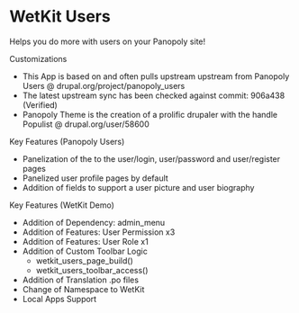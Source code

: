 WetKit Users
==============
Helps you do more with users on your Panopoly site!

Customizations
* This App is based on and often pulls upstream upstream from Panopoly Users @ drupal.org/project/panopoly_users
* The latest upstream sync has been checked against commit: 906a438 (Verified)
* Panopoly Theme is the creation of a prolific drupaler with the handle Populist @ drupal.org/user/58600

Key Features (Panopoly Users)
* Panelization of the to the user/login, user/password and user/register pages
* Panelized user profile pages by default
* Addition of fields to support a user picture and user biography

Key Features (WetKit Demo)
* Addition of Dependency: admin_menu
* Addition of Features: User Permission x3
* Addition of Features: User Role x1
* Addition of Custom Toolbar Logic
    - wetkit_users_page_build()
    - wetkit_users_toolbar_access()
* Addition of Translation .po files
* Change of Namespace to WetKit
* Local Apps Support
